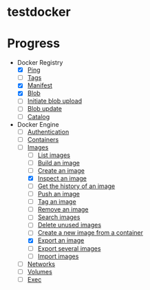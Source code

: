 # testdocker

# Progress
- Docker Registry
  - [x] [Ping](https://docs.docker.com/registry/spec/api/#base)
  - [ ] [Tags](https://docs.docker.com/registry/spec/api/#tags)
  - [x] [Manifest](https://docs.docker.com/registry/spec/api/#manifest)
  - [x] [Blob](https://docs.docker.com/registry/spec/api/#blob)
  - [ ] [Initiate blob upload](https://docs.docker.com/registry/spec/api/#initiate-blob-upload)
  - [ ] [Blob update](https://docs.docker.com/registry/spec/api/#blob-upload)
  - [ ] [Catalog](https://docs.docker.com/registry/spec/api/#catalog)
- Docker Engine
  - [ ] [Authentication](https://docs.docker.com/engine/api/v1.30/#section/Authentication)
  - [ ] [Containers](https://docs.docker.com/engine/api/v1.30/#tag/Container)
  - [ ] [Images](https://docs.docker.com/engine/api/v1.30/#tag/Image)
    - [ ] [List images](https://docs.docker.com/engine/api/v1.30/#operation/ImageList)
    - [ ] [Build an image](https://docs.docker.com/engine/api/v1.30/#operation/ImageBuild)
    - [ ] [Create an image](https://docs.docker.com/engine/api/v1.30/#operation/ImageCreate)
    - [x] [Inspect an image](https://docs.docker.com/engine/api/v1.30/#operation/ImageInspect)
    - [ ] [Get the history of an image](https://docs.docker.com/engine/api/v1.30/#operation/ImageHistory)
    - [ ] [Push an image](https://docs.docker.com/engine/api/v1.30/#operation/ImagePush)
    - [ ] [Tag an image](https://docs.docker.com/engine/api/v1.30/#operation/ImageTag)
    - [ ] [Remove an image](https://docs.docker.com/engine/api/v1.30/#operation/ImageDelete)
    - [ ] [Search images](https://docs.docker.com/engine/api/v1.30/#operation/ImageSearch)
    - [ ] [Delete unused images](https://docs.docker.com/engine/api/v1.30/#operation/ImagePrune)
    - [ ] [Create a new image from a container](https://docs.docker.com/engine/api/v1.30/#operation/ImageCommit)
    - [x] [Export an image](https://docs.docker.com/engine/api/v1.30/#operation/ImageGet)
    - [ ] [Export several images](https://docs.docker.com/engine/api/v1.30/#operation/ImageGetAll)
    - [ ] [Import images](https://docs.docker.com/engine/api/v1.30/#operation/ImageLoad)
  - [ ] [Networks](https://docs.docker.com/engine/api/v1.30/#tag/Network)
  - [ ] [Volumes](https://docs.docker.com/engine/api/v1.30/#tag/Volume)
  - [ ] [Exec](https://docs.docker.com/engine/api/v1.30/#tag/Exec)
